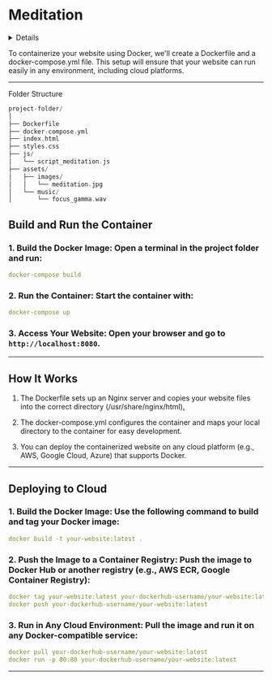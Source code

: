 # Meditation

<details>
  
![Screenshot 2024-12-21 163440](https://github.com/user-attachments/assets/c1615232-e5b9-4ae5-b838-5893f536f9db)
</details>

To containerize your website using Docker, we'll create a Dockerfile and a docker-compose.yml file. This setup will ensure that your website can run easily in any environment, including cloud platforms.


---

Folder Structure

```go
project-folder/
│
├── Dockerfile
├── docker-compose.yml
├── index.html
├── styles.css
├── js/
│   └── script_meditation.js
├── assets/
│   ├── images/
│   │   └── meditation.jpg
│   └── music/
│       └── focus_gamma.wav
```


## Build and Run the Container

### 1. Build the Docker Image: Open a terminal in the project folder and run:
```yaml
docker-compose build
```

### 2. Run the Container: Start the container with:
```yaml
docker-compose up
```

### 3. Access Your Website: Open your browser and go to `http://localhost:8080`.
   
---

## How It Works

1. The Dockerfile sets up an Nginx server and copies your website files into the correct directory (/usr/share/nginx/html)[.](https://github.com/akashdip2001)


2. The docker-compose.yml configures the container and maps your local directory to the container for easy development.


3. You can deploy the containerized website on any cloud platform (e.g., AWS, Google Cloud, Azure) that supports Docker.

---

## Deploying to Cloud

### 1. Build the Docker Image: Use the following command to build and tag your Docker image:
```yaml
docker build -t your-website:latest .
```

### 2. Push the Image to a Container Registry: Push the image to Docker Hub or another registry (e.g., AWS ECR, Google Container Registry):
```yaml
docker tag your-website:latest your-dockerhub-username/your-website:latest
docker push your-dockerhub-username/your-website:latest
```

### 3. Run in Any Cloud Environment: Pull the image and run it on any Docker-compatible service:
```yaml
docker pull your-dockerhub-username/your-website:latest
docker run -p 80:80 your-dockerhub-username/your-website:latest
```
---
